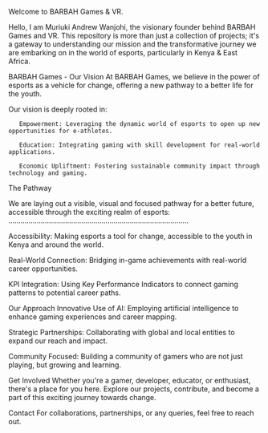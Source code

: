 Welcome to BARBAH Games & VR.

Hello, I am Muriuki Andrew Wanjohi, the visionary founder behind BARBAH Games and VR. This repository is more than just a collection of projects; it's a gateway to understanding our mission and the transformative journey we are embarking on in the world of esports, particularly in Kenya & East Africa.

BARBAH Games - Our Vision
At BARBAH Games, we believe in the power of esports as a vehicle for change, offering a new pathway to a better life for the youth.

Our vision is deeply rooted in:

       Empowerment: Leveraging the dynamic world of esports to open up new opportunities for e-athletes.

       Education: Integrating gaming with skill development for real-world applications.

       Economic Upliftment: Fostering sustainable community impact through technology and gaming.

The Pathway

We are laying out a visible, visual and focused pathway for a better future, accessible through the exciting realm of esports:
.........................................................................................

Accessibility: Making esports a tool for change, accessible to the youth in Kenya and around the world.

Real-World Connection: Bridging in-game achievements with real-world career opportunities.

KPI Integration: Using Key Performance Indicators to connect gaming patterns to potential career paths.

Our Approach
Innovative Use of AI: Employing artificial intelligence to enhance gaming experiences and career mapping.

Strategic Partnerships: Collaborating with global and local entities to expand our reach and impact.

Community Focused: Building a community of gamers who are not just playing, but growing and learning.

Get Involved
Whether you're a gamer, developer, educator, or enthusiast, there's a place for you here. Explore our projects, contribute, and become a part of this exciting journey towards change.

Contact
For collaborations, partnerships, or any queries, feel free to reach out.

<!---
barbahgamesfounder/barbahgamesfounder is a ✨ special ✨ repository because its `README.md` (this file) appears on your GitHub profile.
You can click the Preview link to take a look at your changes.
--->
